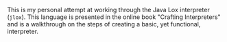 This is my personal attempt at working through the Java Lox interpreter (`jlox`). This language is presented in the online book "Crafting Interpreters" and is a walkthrough on the steps of creating a basic, yet functional, interpreter.
